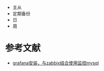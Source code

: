 


- 主从
- 定期备份
 - 日
 - 周

# 参考文献
- [grafana安装，与zabbix结合使用监控mysql](http://makaidong.com/stubborn_cow/1/859252_9586723.html)
